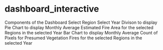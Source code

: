 # dashboard_interactive
Components of the Dashboard
Select Region
Select Year
Divison to display
Pie Chart to display Monthly Average Estimated Fire Area for the selected Regions in the selected Year
Bar Chart to display Monthly Average Count of Pixels for Presumed Vegetation Fires for the selected Regions in the selected Year
